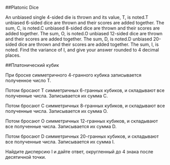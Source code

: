 ##Platonic Dice


An unbiased single 4-sided die is thrown and its value, T, is noted.T unbiased 6-sided dice are thrown and their scores are added together. The sum, C, is noted.C unbiased 8-sided dice are thrown and their scores are added together. The sum, O, is noted.O unbiased 12-sided dice are thrown and their scores are added together. The sum, D, is noted.D unbiased 20-sided dice are thrown and their scores are added together. The sum, I, is noted.
Find the variance of I, and give your answer rounded to 4 decimal places.

##Платонический кубик


При броске симметричного 4-гранного кубика записывается полученное число T.

Потом бросают T симметричных 6-гранных кубиков, и складывают все полученные числа. Записывается их сумма C.

Потом бросают C симметричных 8-гранных кубиков, и складывают все полученные числа. Записывается их сумма O.

Потом бросают O симметричных 12-гранных кубиков, и складывают все полученные числа. Записывается их сумма D.

Потом бросают D симметричных 20-гранных кубиков, и складывают все полученные числа. Записывается их сумма I.

Найдите дисперсию I и дайте ответ, округленный до 4 знака после десятичной точки.

